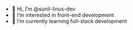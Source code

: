 - 👋 Hi, I’m @sunil-linus-dev
- 👀 I’m interested in front-end development
- 🌱 I’m currently learning full-stack development 

<!---
sunil-linus-dev/sunil-linus-dev is a ✨ special ✨ repository because its `README.md` (this file) appears on your GitHub profile.
You can click the Preview link to take a look at your changes.
--->
